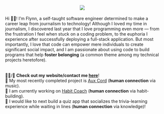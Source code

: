 <h1 align="center">
  <img src="https://readme-typing-svg.demolab.com?font=Righteous&size=35&pause=1000&color=199BB6&center=true&vCenter=true&repeat=false&random=false&width=435&lines=Hi+there%F0%9F%91%8B%F0%9F%8F%BD!;I'm+Flynn+Richardson!">
</h1>

Hi 👋🏽! I’m Flynn, a self-taught software engineer determined to make a career leap from journalism to technology! Although I loved my time in journalism, I discovered last year that I love programming even more — from the frustration I feel when stuck on a coding problem, to the euphoria I experience after successfully deploying a full-stack application. But most importantly, I love that code can empower mere individuals to create significant social impact, and I am passionate about using code to build programs that help <b>foster belonging</b> (a common theme among my technical projects heretofore). <br>
<br>
<br>
👨‍💻/💬 <b>Check out my website/contact me <a href="https://ftrichardson.github.io/portfolio/">here</a></b>!<br>
🎸 My most recently completed project is [Aux Cord](https://aux-cord.onrender.com/) (<b>human connection</b> via music).<br>
🌱 I am currently working on [Habit Coach](https://habit-coach.netlify.app/) (<b>human connection</b> via habit-building).<br>
🔭 I would like to next build a quiz app that socializes the trivia-learning experience while waiting in lines (<b>human connection</b> via knowledge)!

